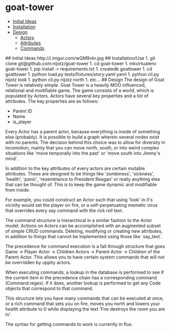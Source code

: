 goat-tower
==========

* [Initial Ideas](#whiteboard)
* [Installation](#install)
* [Design](#design)
    * [Actors](#actors)
    * [Attributes](#attributes)
    * [Commands](#commands)


<a name="whiteboard" />
## Initial Ideas
http://i.imgur.com/wQM9vkr.jpg

<a name="install" />
## Installation/Use
1. git clone git@github.com:nijotz/goat-tower
1. cd goat-tower
1. mkvirtualenv goat-tower
1. pip install -r requirements.txt
1. createdb goattower
1. cd goattower
1. python load.py tests/fixtures/story.yaml yaml
1. python cli.py nijotz look
1. python cli.py nijotz north
1. etc...

<a name="design" />
## Design
The design of Goat Tower is relatively simple. Goat Tower is a heavily MOO influenced, relational and modifiable game.

<a name="actors" />
The game consists of a world, which is populated by Actors. Actors have several key properties and a list of attributes. The key properties are as follows:

* Parent ID
* Name
* is_player

Every Actor has a parent actor, because everything is inside of something else (probably). It is possible to build a graph wherein several nodes exist with no parents. The decision behind this choice was to allow for diversity in locomotion, mainly that you can move north, south, or into weird complex situations like 'move temporally into the past' or 'move south into Jimmy's mind'.

<a name="attributes" />
In addition to the key attributes of every actors are certain mutable attributes. These are designed to be things like 'zombiness', 'sickness', 'health', 'panic', 'resemblance to President Reagan' or really anything else that can be thought of. This is to keep the game dynamic and modifiable from inside.

For example, you could construct an Actor such that using 'look' in it's vicinity would set the player on fire, or a self-perpetuating memetic virus that overrides every say command with the rick roll text. 

<a name="commands" />
The command structure is hierarchical in a similar fashion to the Actor model. Actions on Actors can be accomplished with an augmented subset of simple CRUD commands. Deleting, modifying or creating new attributes, in addition to things that cannot be implemented using those like `say_text`.

The precedence for command execution is a fall through structure that goes Game -> Player Actor -> Children Actors -> Parent Actor -> Children of the Parent Actor. This allows you to have certain system commands that will not be overridden by uppity actors.

When executing commands, a lookup in the database is performed to see if the current item in the precedence chain has a corresponding command (Command.regex). If it does, another lookup is performed to get any Code objects that correspond to that command.

This structure lets you have many commands that can be executed at once, or a rich command that sets you on fire, moves you north and lowers your health attribute to 0 while displaying the text 'Fire destroys the room you are in'.

The syntax for getting commands to work is currently in flux.
